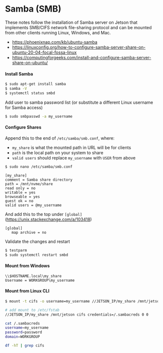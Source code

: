 # Samba (SMB)

These notes follow the installation of Samba server on Jetson that implements SMB/CIFS network file-sharing protocol and can be mounted from other clients running Linux, Windows, and Mac.

* https://phoenixnap.com/kb/ubuntu-samba
* https://linuxconfig.org/how-to-configure-samba-server-share-on-ubuntu-20-04-focal-fossa-linux
* https://computingforgeeks.com/install-and-configure-samba-server-share-on-ubuntu/

#### Install Samba

```bash
$ sudo apt-get install samba
$ samba -V
$ systemctl status smbd
```

Add user to samba password list (or substitute a different Linux username for Samba access)

```bash
$ sudo smbpasswd -a my_username
```

#### Configure Shares

Append this to the end of `/etc/samba/smb.conf`, where:

* `my_share` is what the mounted path in URL will be for clients
* `path` is the local path on your system to share
* `valid users` should replace `my_username` with `USER` from above

```bash
$ sudo nano /etc/samba/smb.conf
```
```
[my_share]
comment = Samba share directory
path = /mnt/nvme/share
read only = no
writable = yes
browseable = yes
guest ok = no
valid users = @my_username
```

And add this to the top under `[global]` (https://unix.stackexchange.com/a/103418)

```
[global]
   map archive = no
```

Validate the changes and restart

```bash
$ testparm
$ sudo systemctl restart smbd
```

#### Mount from Windows

```
\\$HOSTNAME.local\my_share
Username = WORKGROUP\my_username
```

#### Mount from Linux CLI

```bash
$ mount -t cifs -o username=my_username //JETSON_IP/my_share /mnt/jetson

# add mount to /etc/fstab
//JETSON_IP/my_share /mnt/jetson cifs credentials=/.sambacreds 0 0

cat /.sambacreds
username=my_username
password=password
domain=WORKGROUP

df -hT | grep cifs
```